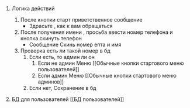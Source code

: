 1. Логика действий
	1. После кнопки старт приветственное сообщение
		- Здрасьте , как к вам обращаться
	2. После получения имени , просьба ввести номер телефона и кнопка скинуть телефон
		- Сообщение Скинь номер епта и имя
	3. Проверка есть ли такой номер в бд 
		1. Если есть, то админ ли он
			1. Если не админ Меню [[Обычные кнопки стартового меню пользователей]]
			2. Если админ Меню [[Обычные кнопки стартового меню админов]]
		2. Если нет, Сохранение в бд 

2. БД для пользователей [[БД пользователей]]


